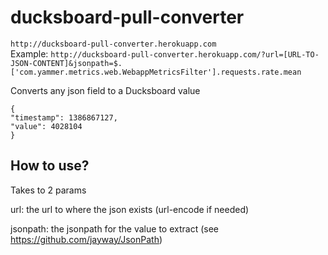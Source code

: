 ducksboard-pull-converter
=========================

`http://ducksboard-pull-converter.herokuapp.com`  
Example: `http://ducksboard-pull-converter.herokuapp.com/?url=[URL-TO-JSON-CONTENT]&jsonpath=$.['com.yammer.metrics.web.WebappMetricsFilter'].requests.rate.mean`


Converts any json field to a Ducksboard value

```
{
"timestamp": 1386867127,
"value": 4028104
}
```


## How to use?

Takes to 2 params  

url: the url to where the json exists (url-encode if needed)

jsonpath: the jsonpath for the value to extract (see https://github.com/jayway/JsonPath)  



